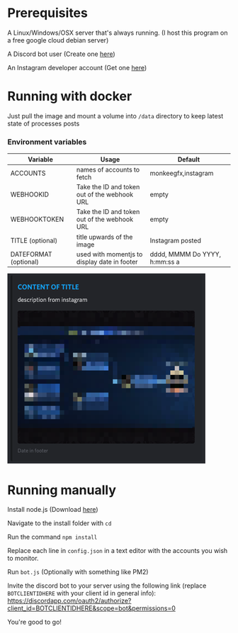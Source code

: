 # Prerequisites #

A Linux/Windows/OSX server that's always running. (I host this program on a free google cloud debian server)

A Discord bot user (Create one [here](https://discordapp.com/developers/applications/ "Discord"))

An Instagram developer account (Get one [here](https://www.instagram.com/developer/ "Twitter"))

# Running with docker #
Just pull the image and mount a volume into ``/data`` directory to keep latest state of processes posts

### Environment variables
| Variable  | Usage |  Default |
| ------------- | ------------- | ------------- |
| ACCOUNTS  | names of accounts to fetch | monkeegfx,instagram |
| WEBHOOKID  | Take the ID and token out of the webhook URL | empty |
| WEBHOOKTOKEN  | Take the ID and token out of the webhook URL | empty |
| TITLE (optional)  | title upwards of the image | Instagram posted |
| DATEFORMAT (optional) | used with momentjs to display date in footer | dddd, MMMM Do YYYY, h:mm:ss a |

![Demo Screenshot of post in discord](demo_onista.png)


# Running manually #

Install node.js (Download [here](https://nodejs.org/en/ "NodeJS"))

Navigate to the install folder with `cd`

Run the command `npm install`

Replace each line in `config.json` in a text editor with the accounts you wish to monitor.

Run `bot.js`
(Optionally with something like PM2)

Invite the discord bot to your server using the following link (replace `BOTCLIENTIDHERE` with your client id in general info): 
https://discordapp.com/oauth2/authorize?client_id=BOTCLIENTIDHERE&scope=bot&permissions=0

You're good to go!
